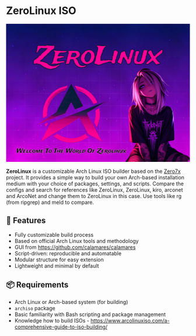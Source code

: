 # ZeroLinux ISO

![ZeroLinux Logo](zerolinux.jpg)

**ZeroLinux** is a customizable Arch Linux ISO builder based on the [Zero7x](https://github.com/zerolinux-os) project. It provides a simple way to build your own Arch-based installation medium with your choice of packages, settings, and scripts. Compare the configs and search for references like ZeroLinux, ZeroLinux, kiro, arconet and ArcoNet and change them to ZeroLinux in this case. Use tools like rg (from ripgrep) and meld to compare.

## 🚀 Features

- Fully customizable build process
- Based on official Arch Linux tools and methodology
- GUI from https://github.com/calamares/calamares
- Script-driven: reproducible and automatable
- Modular structure for easy extension
- Lightweight and minimal by default

## 📦 Requirements

- Arch Linux or Arch-based system (for building)
- `archiso` package
- Basic familiarity with Bash scripting and package management
- Knowledge how to build ISOs - https://www.arcolinuxiso.com/a-comprehensive-guide-to-iso-building/

